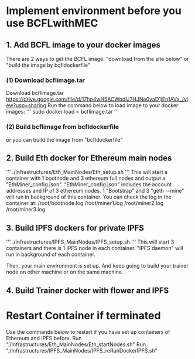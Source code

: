 # Implement environment before you use BCFLwithMEC
  
## 1. Add BCFL image to your docker images
There are 2 ways to get the BCFL image: "download from the site below" or "build the image by bcfldockerfile"
### (1) Download bcflimage.tar
Download bcflimage.tar https://drive.google.com/file/d/17hp4wH5ACWqdlJ7HJNe0vaD1jEn1AVx_/view?usp=sharing
Run the command below to load image to your docker images:
'''
sudo docker load < bcflimage.tar
'''
### (2) Build bcflimage from bcfldockerfile
or you can build the image from "bcfldockerfile"
  

## 2. Build Eth docker for Ethereum main nodes
'''
./Infrastructures/Eth_MainNodes/Eth_setup.sh
'''
This will start a container with 1 bootnode and 3 ethereum full nodes and output a "EthMiner_config.json".
"EthMiner_config.json" includes the account addresses and IP of 3 ethereum nodes.
1 "Bootstrap" and 3 "geth --mine" will run in background of this container.
You can check the log in the container at:
/root/bootnode.log
/root/miner1.log
/root/miner2.log
/root/miner3.log
  
  
## 3. Build IPFS dockers for private IPFS
'''
./Infrastructures/IPFS_MainNodes/IPFS_setup.sh
'''
This will start 3 containers and there is 1 IPFS node in each container.
"IPFS daemon" will run in background of each container.
  
  
Then, your main environment is set up.
And keep going to build your trainer node on other machine or on the same machine.
  

## 4. Build Trainer docker with flower and IPFS 
  
  
  
# Restart Container if terminated
Use the commands below to restart if you have set up containers of Ethereum and IPFS before.
Run "./Infrastructures/Eth_MainNodes/Eth_startNodes.sh"
Run "./Infrastructures/IPFS_MainNodes/IPFS_reRunDockerIPFS.sh"
